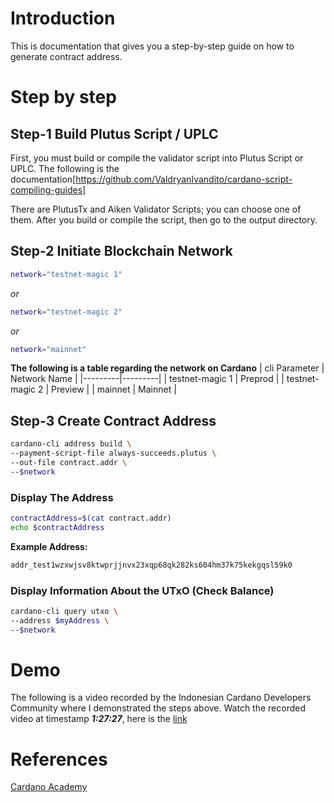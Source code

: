 # Introduction

This is documentation that gives you a step-by-step guide on how to generate contract address.

# Step by step

## Step-1 Build Plutus Script / UPLC

First, you must build or compile the validator script into Plutus Script or UPLC. The following is the documentation[https://github.com/ValdryanIvandito/cardano-script-compiling-guides]

There are PlutusTx and Aiken Validator Scripts; you can choose one of them. After you build or compile the script, then go to the output directory.

## Step-2 Initiate Blockchain Network

```bash
network="testnet-magic 1"
```

_or_

```bash
network="testnet-magic 2"
```

_or_

```bash
network="mainnet"
```

**The following is a table regarding the network on Cardano**
| cli Parameter | Network Name |
|---------|---------|
| testnet-magic 1 | Preprod |
| testnet-magic 2 | Preview |
| mainnet | Mainnet |

## Step-3 Create Contract Address

```bash
cardano-cli address build \
--payment-script-file always-succeeds.plutus \
--out-file contract.addr \
--$network
```

### Display The Address

```bash
contractAddress=$(cat contract.addr)
echo $contractAddress
```

**Example Address:**

```bash
addr_test1wzxwjsv8ktwprjjnvx23xqp68qk282ks604hm37k75kekgqsl59k0
```

### Display Information About the UTxO (Check Balance)

```bash
cardano-cli query utxo \
--address $myAddress \
--$network
```

# Demo

The following is a video recorded by the Indonesian Cardano Developers Community where I demonstrated the steps above. Watch the recorded video at timestamp **_1:27:27_**, here is the [link](https://youtu.be/03hXLZ_07N0?list=PLUj8499OocHiL8gXPv8wMlLW-zIcyYdrQ)

# References

[Cardano Academy](https://academy.cardanofoundation.org/)
